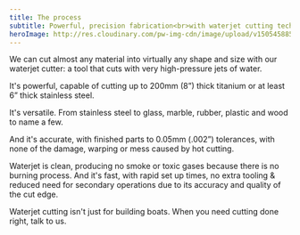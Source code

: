 ```yaml
---
title: The process
subtitle: Powerful, precision fabrication<br>with waterjet cutting tech.
heroImage: http://res.cloudinary.com/pw-img-cdn/image/upload/v1505458854/obb-process_wmg0oz.jpg
---
```


We can cut almost any material into virtually any shape and size with our waterjet cutter: a tool that cuts with very high-pressure jets of water.

It's powerful, capable of cutting up to 200mm (8”) thick titanium or at least 6” thick stainless steel.

It's versatile. From stainless steel to glass, marble, rubber, plastic and wood to name a few.

And it's accurate, with finished parts to 0.05mm (.002”) tolerances, with none of the damage, warping or mess caused by hot cutting.

Waterjet is clean, producing no smoke or toxic gases because there is no burning process. And it's fast, with rapid set up times, no extra tooling & reduced need for secondary operations due to its accuracy and quality of the cut edge.

Waterjet cutting isn't just for building boats. When you need cutting done right, talk to us. 
